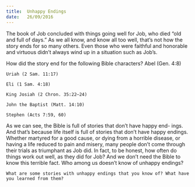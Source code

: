 ```yaml
---
title:  Unhappy Endings
date:   26/09/2016
---
```


The book of Job concluded with things going well for Job, who died “old and full of days.” As we all know, and know all too well, that’s not how the story ends for so many others. Even those who were faithful and honorable and virtuous didn’t always wind up in a situation such as Job’s.

How did the story end for the following Bible characters? Abel (Gen. 4:8)

```Uriah (2 Sam. 11:17)```

```Eli (1 Sam. 4:18)```

```King Josiah (2 Chron. 35:22–24)```

```John the Baptist (Matt. 14:10)```

```Stephen (Acts 7:59, 60)```

As we can see, the Bible is full of stories that don’t have happy end- ings. And that’s because life itself is full of stories that don’t have happy endings. Whether martyred for a good cause, or dying from a horrible disease, or having a life reduced to pain and misery, many people don’t come through their trials as triumphant as Job did. In fact, to be honest, how often do things work out well, as they did for Job? And we don’t need the Bible to know this terrible fact. Who among us doesn’t know of unhappy endings?
            
```What are some stories with unhappy endings that you know of? What have you learned from them?```